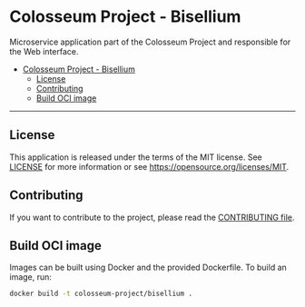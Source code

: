 # Colosseum Project - Bisellium

Microservice application part of the Colosseum Project and responsible for the Web interface.

- [Colosseum Project - Bisellium](#colosseum-project---bisellium)
  - [License](#license)
  - [Contributing](#contributing)
  - [Build OCI image](#build-oci-image)

---

## License

This application is released under the terms of the MIT license.
See [LICENSE](LICENSE) for more information or see <https://opensource.org/licenses/MIT>.

## Contributing

If you want to contribute to the project, please read the [CONTRIBUTING file](CONTRIBUTING.md).

## Build OCI image

Images can be built using Docker and the provided Dockerfile.
To build an image, run:

```sh
docker build -t colosseum-project/bisellium .
```
